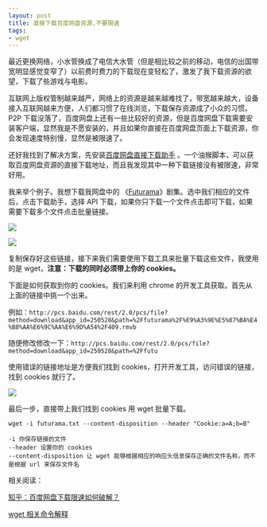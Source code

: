 ```yaml
---
layout: post
title: 直接下载百度网盘资源,不要限速
tags:
- wget
---
```


最近更换网络，小水管换成了电信大水管（但是相比较之前的移动，电信的出国带宽明显感觉变窄了）以前费时费力的下载现在变轻松了，激发了我下载资源的欲望，下载了些游戏与电影。

互联网上版权管制越来越严，网络上的资源是越来越难找了，带宽越来越大，设备接入互联网越来方便，人们都习惯了在线浏览，下载保存资源成了小众的习惯。P2P 下载没落了，百度网盘上还有一些比较好的资源，但是百度网盘下载需要安装客户端，显然我是不愿安装的，并且如果你直接在百度网盘页面上下载资源，你会发现速度特别慢，显然是被限速了。

还好我找到了解决方案，先安装[百度网盘直接下载助手](https://greasyfork.org/zh-CN/scripts/23635-%E7%99%BE%E5%BA%A6%E7%BD%91%E7%9B%98%E7%9B%B4%E6%8E%A5%E4%B8%8B%E8%BD%BD%E5%8A%A9%E6%89%8B) 。一个油猴脚本，可以获取百度网盘资源的直接下载地址，而且我发现其中一种下载链接没有被限速，非常好用。

我来举个例子。我想下载我网盘中的 《[Futurama](https://movie.douban.com/subject_search?search_text=Futurama)》剧集。选中我们相应的文件后，点击下载助手，选择 API 下载，如果你只下载一个文件点击即可下载，如果需要下载多个文件点击批量链接。

![](https://ww1.sinaimg.cn/large/006tNc79gw1fbqbr1ga3yj30rw05o404.jpg)

![](https://ww2.sinaimg.cn/large/006tNbRwgw1fbqbr084mij30lx0ec10a.jpg)

复制保存好这些链接，接下来我们需要使用下载工具来批量下载这些文件，我使用的是 wget，**注意：下载的同时必须带上你的 cookies。**

下面是如何获取到你的 cookies。我们来利用 chrome 的开发工具获取。首先从上面的链接中挑一个出来。

例如：`http://pcs.baidu.com/rest/2.0/pcs/file?method=download&app_id=250528&path=%2Ffuturama%2F%E9%A3%9E%E5%87%BA%E4%B8%AA%E6%9C%AA%E6%9D%A54%2F409.rmvb`

随便修改修改一下：`http://pcs.baidu.com/rest/2.0/pcs/file?method=download&app_id=250528&path=%2Ffutu`

使用错误的链接地址是方便我们找到 cookies，打开开发工具，访问错误的链接，找到 cookies 就行了。

![](https://ww1.sinaimg.cn/large/006tNbRwgw1fbqe6o2fqoj313u0aitd6.jpg)

最后一步，直接带上我们找到 cookies 用 wget 批量下载。

	wget -i futurama.txt --content-disposition --header "Cookie:a=A;b=B"
	
	-i 你保存链接的文件
	--header 设置你的 cookies
	--content-disposition 让 wget 能够根据相应的响应头信息保存正确的文件名称，而不是根据 url 来保存文件名
	

相关阅读：

[知乎：百度网盘下载限速如何破解？](https://www.zhihu.com/question/28333225)

[wget 相关命令解释](https://www.gnu.org/software/wget/manual/html_node/HTTP-Options.html)


